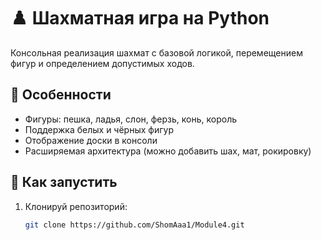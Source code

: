 # ♟️ Шахматная игра на Python

Консольная реализация шахмат с базовой логикой, перемещением фигур и определением допустимых ходов.

## 📌 Особенности

- Фигуры: пешка, ладья, слон, ферзь, конь, король
- Поддержка белых и чёрных фигур
- Отображение доски в консоли
- Расширяемая архитектура (можно добавить шах, мат, рокировку)

## 🚀 Как запустить

1. Клонируй репозиторий:
   ```bash
   git clone https://github.com/ShomAaa1/Module4.git
